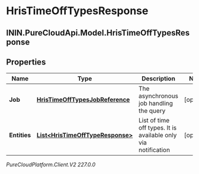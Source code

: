 # HrisTimeOffTypesResponse

## ININ.PureCloudApi.Model.HrisTimeOffTypesResponse

## Properties

|Name | Type | Description | Notes|
|------------ | ------------- | ------------- | -------------|
| **Job** | [**HrisTimeOffTypesJobReference**](HrisTimeOffTypesJobReference) | The asynchronous job handling the query | [optional] |
| **Entities** | [**List&lt;HrisTimeOffTypeResponse&gt;**](HrisTimeOffTypeResponse) | List of time off types. It is available only via notification | [optional] |



_PureCloudPlatform.Client.V2 227.0.0_
